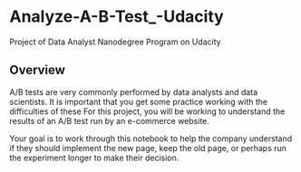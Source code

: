 # Analyze-A-B-Test_-Udacity
Project of Data Analyst Nanodegree Program on Udacity 

## Overview
A/B tests are very commonly performed by data analysts and data scientists. 
It is important that you get some practice working with the difficulties of these
For this project, you will be working to understand the results of an A/B test run by an e-commerce website.

Your goal is to work through this notebook to help the company understand if they should implement the new page,
keep the old page, or perhaps run the experiment longer to make their decision.
